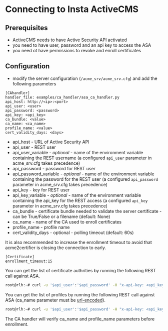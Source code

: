 <!-- markdownlint-disable  MD013 -->
<!-- wiki-title CA handler for Insta -->
# Connecting to Insta ActiveCMS

## Prerequisites

- ActiveCMS needs to have Active Security API activated
- you need to have user, password and an api key to access the ASA
- you need ot have permissions to revoke and enroll certificates

## Configuration

- modify the server configuration (`/acme_srv/acme_srv.cfg`) and add the following parameters

```config
[CAhandler]
handler_file: examples/ca_handler/asa_ca_handler.py
api_host: http://<ip>:<port>
api_user: <user>
api_password: <password>
api_key: <api_key>
ca_bundle: <value>
ca_name: <ca_name>
profile_name: <value>
cert_validity_days: <days>
```

- api_host - URL of Active Security API
- api_user - REST user
- api_user_variable - *optional* - name of the environment variable containing the REST username (a configured `api_user` parameter in acme_srv.cfg takes precedence)
- api_password - password for REST user
- api_password_variable - *optional* - name of the environment variable containing the password for the REST user (a configured `api_password` parameter in acme_srv.cfg takes precedence)
- api_key - key for REST user
- api_key_variable - *optional* - name of the environment variable containing the api_key for the REST access (a configured `api_key` parameter in acme_srv.cfg takes precedence)
- ca_bundle - certificate bundle needed to validate the server certificate - can be True/False or a filename (default: None)
- ca_name - name of the CA used to enroll certificates
- profile_name - profile name
- cert_validity_days - optional - polling timeout (default: 60s)


It is also recommended to increase the enrollment timeout to avoid that acme2certifier is closing the connection to early.

```config
[Certificate]
enrollment_timeout:15
```

You can get the list of certificate authrities by running the following REST call against ASA.

```bash
root@rlh:~# curl -u '$api_user':'$api_password' -H "x-api-key: <api_key> $api_host'/list_issuers
```

You can get the list of profiles by running the following REST call against ASA (ca_name parameter must be [url-encoded](https://en.wikipedia.org/wiki/Percent-encoding)).

```bash
root@rlh:~# curl -u '$api_user':'$api_password' -H "x-api-key: <api_key> $api_host'/list_profiles?issuerName=<ca_name>
```

The CA handler will verify ca_name and profile_name parameters before enrollment.
